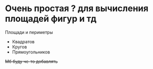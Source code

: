 Очень простая ? для вычисления площадей фигур и тд
========================================================

Площади и периметры
* Квадратов
* Кругов
* Прямоугольников


~~Мб буду че-то добавлять~~
